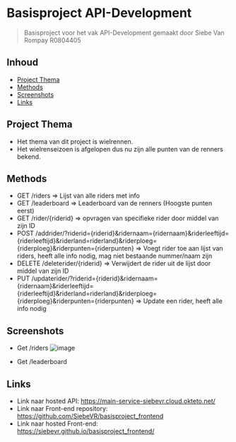 # Basisproject API-Development
> Basisproject voor het vak API-Development
> gemaakt door Siebe Van Rompay R0804405

## Inhoud

* [Project Thema](#project-thema)
* [Methods](#Methods)
* [Screenshots](#Screenshots)
* [Links](#Links)


## Project Thema

- Het thema van dit project is wielrennen.
- Het wielrenseizoen is afgelopen dus nu zijn alle punten van de renners bekend.


## Methods

- GET /riders => Lijst van alle riders met info
- GET /leaderboard => Leaderboard van de renners (Hoogste punten eerst)
- GET /rider/{riderid} => opvragen van specifieke rider door middel van zijn ID
- POST /addrider/?riderid={riderid}&ridernaam={ridernaam}&riderleeftijd={riderleeftijd}&riderland=riderland}&riderploeg={riderploeg}&riderpunten={riderpunten}
  => Voegt rider toe aan lijst van riders, heeft alle info nodig, mag niet bestaande nummer/naam zijn
- DELETE /deleterider/{riderid} => Verwijdert de rider uit de lijst door middel van zijn ID
- PUT /updaterider/?riderid={riderid}&ridernaam={ridernaam}&riderleeftijd={riderleeftijd}&riderland=riderland}&riderploeg={riderploeg}&riderpunten={riderpunten}
  => Update een rider, heeft alle info nodig

## Screenshots

- Get /riders
![image](https://user-images.githubusercontent.com/55507726/202534491-b46166cb-1994-4776-9818-a3d9ee4bf1f4.png)

- Get /leaderboard

## Links

- Link naar hosted API: https://main-service-siebevr.cloud.okteto.net/
- Link naar Front-end repository: https://github.com/SiebeVR/basisproject_frontend
- Link naar hosted Front-end: https://siebevr.github.io/basisproject_frontend/
